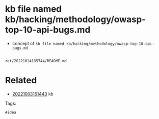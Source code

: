 # kb file named kb/hacking/methodology/owasp-top-10-api-bugs.md

- concept of `kb file named kb/hacking/methodology/owasp-top-10-api-bugs.md`

```
```

` zet/20221014185744/README.md `

# Related

- [20221003151443](/zet/20221003151443/README.md) kb

Tags:

    #idea
